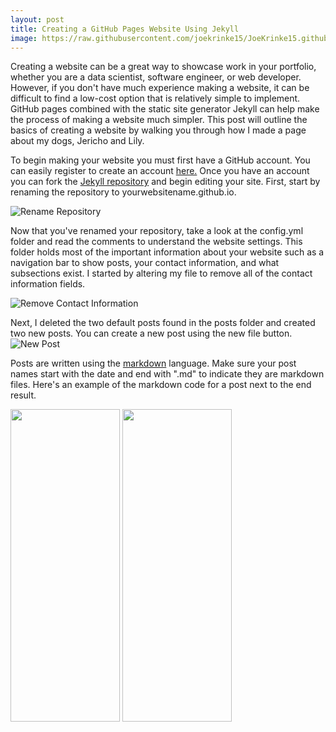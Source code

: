 ```yaml
---
layout: post
title: Creating a GitHub Pages Website Using Jekyll
image: https://raw.githubusercontent.com/joekrinke15/JoeKrinke15.github.io/master/img/website.png
---
```


Creating a website can be a great way to showcase work in your portfolio, whether you are a data scientist, software engineer, or web developer. However, if you don't have much experience making a website, it can be difficult to find a low-cost option that is relatively simple to implement. GitHub pages combined with the static site generator Jekyll can help make the process of making a website much simpler. This post will outline the basics of creating a website by walking you through how I made a page about my dogs, Jericho and Lily. 

To begin making your website you must first have a GitHub account. You can easily register to create an account [here.](https://github.com/pricing) Once you have an account you can fork the [Jekyll repository](https://github.com/daattali/beautiful-jekyll) and begin editing your site. First, start by renaming the repository to yourwebsitename.github.io.

![Rename Repository](https://raw.githubusercontent.com/joekrinke15/JoeKrinke15.github.io/master/img/RenameSite.PNG)

Now that you've renamed your repository, take a look at the config.yml folder and read the comments to understand the website settings. This folder holds most of the important information about your website such as a navigation bar to show posts, your contact information, and what subsections exist. I started by altering my file to remove all of the contact information fields.

![Remove Contact Information](https://raw.githubusercontent.com/joekrinke15/JoeKrinke15.github.io/master/img/RemoveSocialMediaButtons.PNG)

Next, I deleted the two default posts found in the posts folder and created two new posts. You can create a new post using the new file button.
![New Post](https://github.com/joekrinke15/JoeKrinke15.github.io/blob/master/img/CreateNewPost.PNG?raw=truePosts)

Posts are written using the [markdown](https://www.markdowntutorial.com/) language. Make sure your post names start with the date and end with ".md" to indicate they are markdown files. Here's an example of the markdown code for a post next to the end result. 

<img src="https://github.com/joekrinke15/JoeKrinke15.github.io/blob/master/img/Threat.png?raw=true"  width="175" height="500"/>
<img src="https://github.com/joekrinke15/JoeKrinke15.github.io/blob/master/img/identity%20attack.png?raw=true"  width="175" height="500"/>


